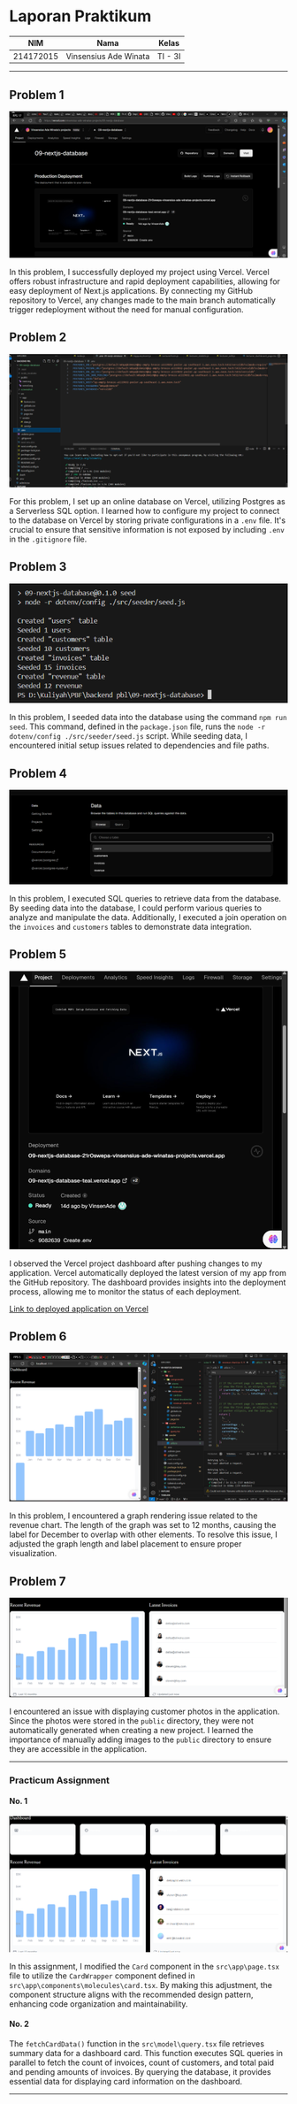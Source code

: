 # Laporan Praktikum

| NIM       | Nama                  | Kelas  |
|-----------|-----------------------|--------|
| 214172015 | Vinsensius Ade Winata | TI - 3I|

---

## Problem 1

![Screenshot](screenshot/1.1.png)

In this problem, I successfully deployed my project using Vercel. Vercel offers robust infrastructure and rapid deployment capabilities, allowing for easy deployment of Next.js applications. By connecting my GitHub repository to Vercel, any changes made to the main branch automatically trigger redeployment without the need for manual configuration.

## Problem 2

![Screenshot](screenshot/1.2.png)

For this problem, I set up an online database on Vercel, utilizing Postgres as a Serverless SQL option. I learned how to configure my project to connect to the database on Vercel by storing private configurations in a `.env` file. It's crucial to ensure that sensitive information is not exposed by including `.env` in the `.gitignore` file.

## Problem 3

![Screenshot](screenshot/1.3.png)

In this problem, I seeded data into the database using the command `npm run seed`. This command, defined in the `package.json` file, runs the `node -r dotenv/config ./src/seeder/seed.js` script. While seeding data, I encountered initial setup issues related to dependencies and file paths.

## Problem 4

![Screenshot](screenshot/1.4.png)

In this problem, I executed SQL queries to retrieve data from the database. By seeding data into the database, I could perform various queries to analyze and manipulate the data. Additionally, I executed a join operation on the `invoices` and `customers` tables to demonstrate data integration.

## Problem 5

![Screenshot](screenshot/1.5.png)

I observed the Vercel project dashboard after pushing changes to my application. Vercel automatically deployed the latest version of my app from the GitHub repository. The dashboard provides insights into the deployment process, allowing me to monitor the status of each deployment.

[Link to deployed application on Vercel](https://vercel.com/vinsensius-ade-winatas-projects/09-nextjs-database/2tb3p8FVxUAbbrmgoD44ksGAwFv8)

## Problem 6

![Screenshot](screenshot/1.6.png)

In this problem, I encountered a graph rendering issue related to the revenue chart. The length of the graph was set to 12 months, causing the label for December to overlap with other elements. To resolve this issue, I adjusted the graph length and label placement to ensure proper visualization.

## Problem 7

![Screenshot](screenshot/1.7.png)

I encountered an issue with displaying customer photos in the application. Since the photos were stored in the `public` directory, they were not automatically generated when creating a new project. I learned the importance of manually adding images to the `public` directory to ensure they are accessible in the application.

---

### Practicum Assignment

#### No. 1

![Screenshot](screenshot/1.8.png)

In this assignment, I modified the `Card` component in the `src\app\page.tsx` file to utilize the `CardWrapper` component defined in `src\app\components\molecules\card.tsx`. By making this adjustment, the component structure aligns with the recommended design pattern, enhancing code organization and maintainability.

#### No. 2

The `fetchCardData()` function in the `src\model\query.tsx` file retrieves summary data for a dashboard card. This function executes SQL queries in parallel to fetch the count of invoices, count of customers, and total paid and pending amounts of invoices. By querying the database, it provides essential data for displaying card information on the dashboard.

---
